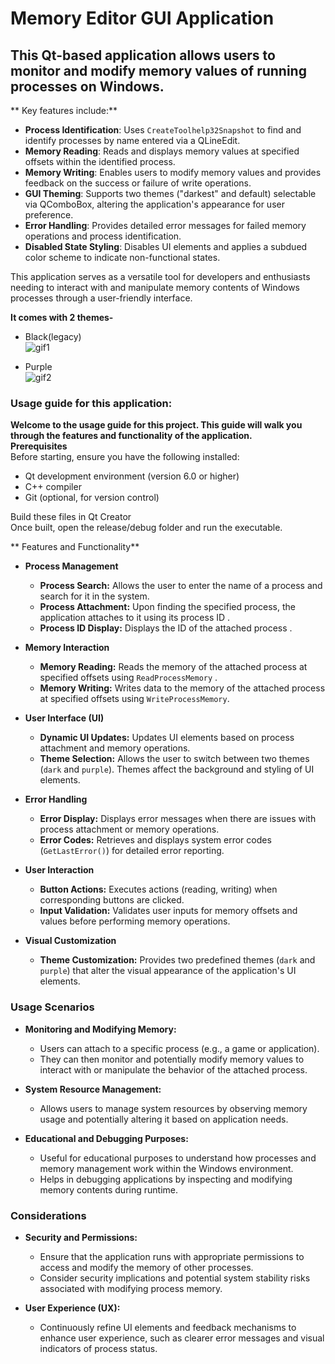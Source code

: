 

# Memory Editor GUI Application

## This Qt-based application allows users to monitor and modify memory values of running processes on Windows.<br>
** Key features include:**

- **Process Identification**: Uses `CreateToolhelp32Snapshot` to find and identify processes by name entered via a QLineEdit.
- **Memory Reading**: Reads and displays memory values at specified offsets within the identified process.
- **Memory Writing**: Enables users to modify memory values and provides feedback on the success or failure of write operations.
- **GUI Theming**: Supports two themes ("darkest" and default) selectable via QComboBox, altering the application's appearance for user preference.
- **Error Handling**: Provides detailed error messages for failed memory operations and process identification.
- **Disabled State Styling**: Disables UI elements and applies a subdued color scheme to indicate non-functional states.

This application serves as a versatile tool for developers and enthusiasts needing to interact with and manipulate memory contents of Windows processes through a user-friendly interface.

**It comes with 2 themes-**

- Black(legacy)<br>
![gif1](https://github.com/AmoghRaina/Read-Write-Process-Memory/assets/116047470/c7eb2dc3-b651-40a1-b98e-29727f996903)

- Purple<br>
![gif2](https://github.com/AmoghRaina/Read-Write-Process-Memory/assets/116047470/bbf29274-fb45-4873-b2ef-63c2c6f5d773)


### Usage guide for this application:
**Welcome to the usage guide for this project. This guide will walk you through the features and functionality of the application.**<br>
**Prerequisites**<br>
Before starting, ensure you have the following installed:<br>
- Qt development environment (version 6.0 or higher)
- C++ compiler 
- Git (optional, for version control)

Build these files in Qt Creator <br>
Once built, open the release/debug folder and run the executable.

** Features and Functionality**
-   **Process Management**
    
    -   **Process Search:** Allows the user to enter the name of a process and search for it in the system.
    -   **Process Attachment:** Upon finding the specified process, the application attaches to it using its process ID .
    -   **Process ID Display:** Displays the ID of the attached process .
-   **Memory Interaction**
    
    -   **Memory Reading:** Reads the memory of the attached process at specified offsets  using `ReadProcessMemory` .
    -   **Memory Writing:** Writes data to the memory of the attached process at specified offsets using `WriteProcessMemory`.
-   **User Interface (UI)**
    
    -   **Dynamic UI Updates:** Updates UI elements based on process attachment and memory operations.
    -   **Theme Selection:** Allows the user to switch between two themes (`dark` and `purple`). Themes affect the background and styling of UI elements.
-   **Error Handling**
    
    -   **Error Display:** Displays error messages when there are issues with process attachment or memory operations.
    -   **Error Codes:** Retrieves and displays system error codes (`GetLastError()`) for detailed error reporting.
-   **User Interaction**
    
    -   **Button Actions:** Executes actions (reading, writing) when corresponding buttons are clicked.
    -   **Input Validation:** Validates user inputs for memory offsets and values before performing memory operations.
-   **Visual Customization**
    
    -   **Theme Customization:** Provides two predefined themes (`dark` and `purple`) that alter the visual appearance of the application's UI elements.
### Usage Scenarios

-   **Monitoring and Modifying Memory:**
    
    -   Users can attach to a specific process (e.g., a game or application).
    -   They can then monitor and potentially modify memory values to interact with or manipulate the behavior of the attached process.
-   **System Resource Management:**
    
    -   Allows users to manage system resources by observing memory usage and potentially altering it based on application needs.
-   **Educational and Debugging Purposes:**
    
    -   Useful for educational purposes to understand how processes and memory management work within the Windows environment.
    -   Helps in debugging applications by inspecting and modifying memory contents during runtime.

### Considerations

-   **Security and Permissions:**
    
    -   Ensure that the application runs with appropriate permissions to access and modify the memory of other processes.
    -   Consider security implications and potential system stability risks associated with modifying process memory.
-   **User Experience (UX):**
    
    -   Continuously refine UI elements and feedback mechanisms to enhance user experience, such as clearer error messages and visual indicators of process status.
